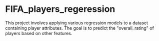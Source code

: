 # FIFA_players_regeression
This project involves applying various regression models to a dataset containing player attributes. The goal is to predict the "overall_rating" of players based on other features.
